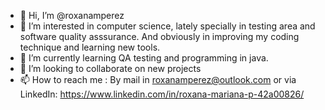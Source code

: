 - 👋 Hi, I’m @roxanamperez
- 👀 I’m interested in computer science, lately specially in testing area and software quality asssurance. And obviously in improving my coding technique and learning new tools.
- 🌱 I’m currently learning QA testing and programming in java.
- 💞️ I’m looking to collaborate on new projects 
- 📫 How to reach me : By mail in roxanamperez@outlook.com or via LinkedIn: https://www.linkedin.com/in/roxana-mariana-p-42a00826/

<!---
roxanamperez/roxanamperez is a ✨ special ✨ repository because its `README.md` (this file) appears on your GitHub profile.
You can click the Preview link to take a look at your changes.
--->
